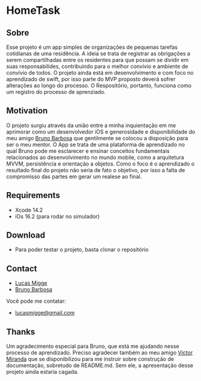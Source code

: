 # HomeTask

## Sobre
[//]: # (https://github.com/qvacua/vimr#About)

Esse projeto é um app simples de organizações de pequenas tarefas cotidianas de uma residência. A ideia se trata de registrar as obrigações a serem compartilhadas entre os residentes para que possam se dividir em suas responsabilides, contribuindo para o melhor convívio e ambiente de convívio de todos. O projeto ainda está em desenvolvimento e com foco no aprendizado de swift, por isso parte do MVP proposto deverá sofrer alterações ao longo do processo. O Respositório, portanto, funciona como um registro do processo de aprenziado.


## Motivation
[//]: # (https://github.com/CodeEditApp/CodeEdit#Motivation)

O projeto surgiu através da união entre a minha inquientação em me aprimorar como um desenvolvedor iOS e generosidade e disponibilidade do meu amigo [Bruno Barbosa](https://github.com/tbbruno) que gentilmente se colocou a disposição para ser o meu mentor. O App se trata de uma plataforma de aprendizado no qual Bruno pode me esclarecer e ensinar conceitos fundamentais relacionados ao desenvolvimento no mundo mobile, como a arquitetura MVVM, persistência e orientação a objetos. Como o foco é o aprendizado o resultado final do projeto não seria de fato o objetivo, por isso a falta de compromisso das partes em gerar um realese ao final.


## Requirements
[//]: # (https://github.com/Ramotion/animated-tab-bar#Requirements)

- Xcode 14.2
- iOs 16.2 (para rodar no simulador)

## Download
[//]: # (https://github.com/MonitorControl/MonitorControl#Download)

- Para poder testar o projeto, basta clonar o repositório

## Contact
[//]: # (https://github.com/daltoniam/Starscream#Contact)

- [Lucas Migge](https://github.com/miggelucas)
- [Bruno Barbosa](https://github.com/tbbruno)

Você pode me contatar:
- lucasmigge@gmail.com


## Thanks
[//]: # (https://github.com/MonitorControl/MonitorControl#Thanks)

Um agradecimento especial para Bruno, que está me ajudando nesse processo de aprendizado. Preciso agradecer também ao meu amigo [Victor Miranda](https://github.com/vmmelo) que se disponibilizou para me instruir sobre construção de documentação, sobretudo de README.md. Sem ele, a apresentação desse projeto ainda estaria cagada.
